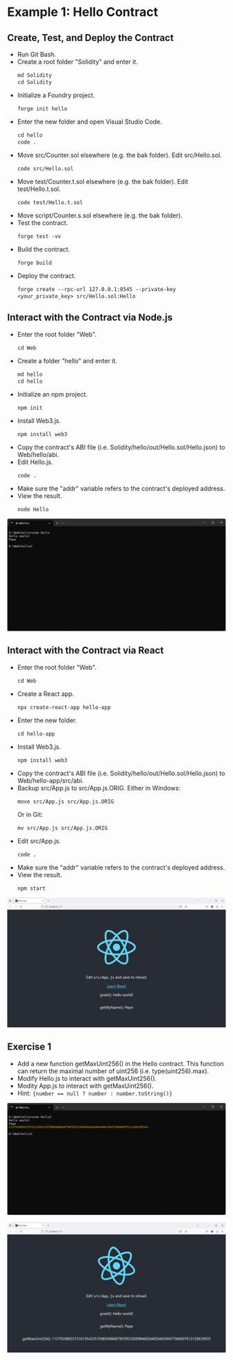 # Example 1: Hello Contract

## Create, Test, and Deploy the Contract
+ Run Git Bash.
+ Create a root folder "Solidity" and enter it.
  ```
  md Solidity
  cd Solidity
  ```
+ Initialize a Foundry project.
  ```
  forge init hello
  ```
+ Enter the new folder and open Visual Studio Code.
  ```
  cd hello
  code .
  ```
+ Move src/Counter.sol elsewhere (e.g. the bak folder). Edit src/Hello.sol.
  ```
  code src/Hello.sol
  ```
+ Move test/Counter.t.sol elsewhere (e.g. the bak folder). Edit test/Hello.t.sol.
  ```
  code test/Hello.t.sol
  ```
+ Move script/Counter.s.sol elsewhere (e.g. the bak folder).
+ Test the contract.
  ```
  forge test -vv
  ```
+ Build the contract.
  ```
  forge build
  ```
+ Deploy the contract.
  ```
  forge create --rpc-url 127.0.0.1:8545 --private-key <your_private_key> src/Hello.sol:Hello
  ```

## Interact with the Contract via Node.js
+ Enter the root folder "Web".
  ```
  cd Web
  ```
+ Create a folder "hello" and enter it.
  ```
  md hello
  cd hello
  ```
+ Initialize an npm project.
  ```
  npm init
  ```
+ Install Web3.js.
  ```
  npm install web3
  ```
+ Copy the contract's ABI file (i.e. Solidity/hello/out/Hello.sol/Hello.json) to Web/hello/abi.
+ Edit Hello.js.
  ```
  code .
  ```
+ Make sure the "addr" variable refers to the contract's deployed address.
+ View the result.
  ```
  node Hello
  ```

![image](/smart_contracts/img/hello.png)

## Interact with the Contract via React
+ Enter the root folder "Web".
  ```
  cd Web
  ```
+ Create a React app.
  ```
  npx create-react-app hello-app
  ```
+ Enter the new folder.
  ```
  cd hello-app
  ```
+ Install Web3.js.
  ```
  npm install web3
  ```
+ Copy the contract's ABI file (i.e. Solidity/hello/out/Hello.sol/Hello.json) to Web/hello-app/src/abi.
+ Backup src/App.js to src/App.js.ORIG. Either in Windows:
  ```
  move src/App.js src/App.js.ORIG
  ```
  Or in Git:
  ```
  mv src/App.js src/App.js.ORIG
  ```
+ Edit src/App.js.
  ```
  code .
  ```
+ Make sure the "addr" variable refers to the contract's deployed address.
+ View the result.
  ```
  npm start
  ```

![image](/smart_contracts/img/hello-app.png)

## Exercise 1
+ Add a new function getMaxUint256() in the Hello contract. This function can return the maximal number of uint256 (i.e. type(uint256).max).
+ Modify Hello.js to interact with getMaxUint256().
+ Modity App.js to interact with getMaxUint256().
+ Hint: `{number == null ? number : number.toString()}`

![image](/smart_contracts/img/hello2.png)

![image](/smart_contracts/img/hello2-app.png)
